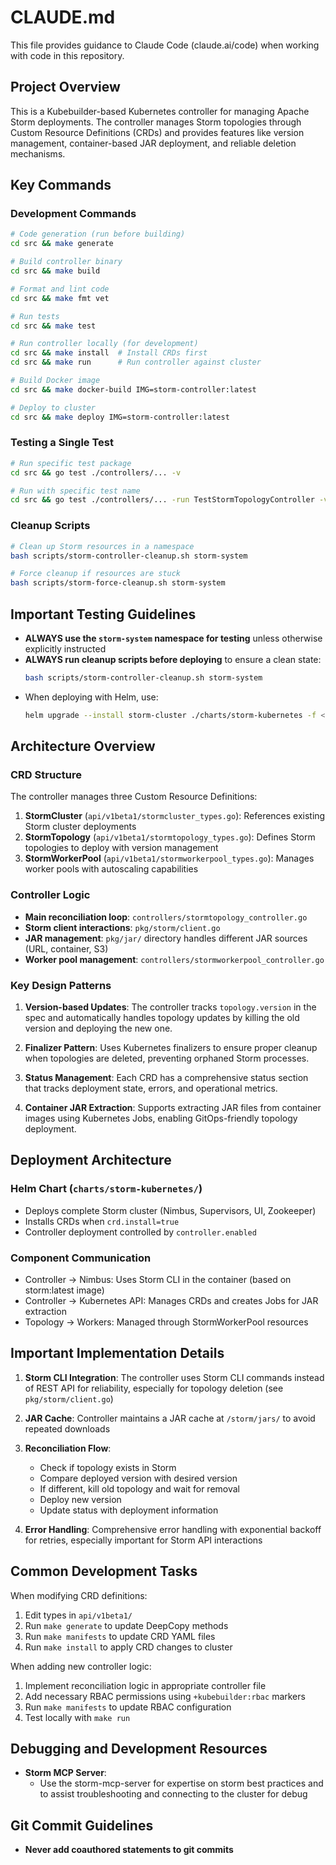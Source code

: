 # CLAUDE.md

This file provides guidance to Claude Code (claude.ai/code) when working with code in this repository.

## Project Overview

This is a Kubebuilder-based Kubernetes controller for managing Apache Storm deployments. The controller manages Storm topologies through Custom Resource Definitions (CRDs) and provides features like version management, container-based JAR deployment, and reliable deletion mechanisms.

## Key Commands

### Development Commands

```bash
# Code generation (run before building)
cd src && make generate

# Build controller binary
cd src && make build

# Format and lint code
cd src && make fmt vet

# Run tests
cd src && make test

# Run controller locally (for development)
cd src && make install  # Install CRDs first
cd src && make run      # Run controller against cluster

# Build Docker image
cd src && make docker-build IMG=storm-controller:latest

# Deploy to cluster
cd src && make deploy IMG=storm-controller:latest
```

### Testing a Single Test
```bash
# Run specific test package
cd src && go test ./controllers/... -v

# Run with specific test name
cd src && go test ./controllers/... -run TestStormTopologyController -v
```

### Cleanup Scripts
```bash
# Clean up Storm resources in a namespace
bash scripts/storm-controller-cleanup.sh storm-system

# Force cleanup if resources are stuck
bash scripts/storm-force-cleanup.sh storm-system
```

## Important Testing Guidelines

- **ALWAYS use the `storm-system` namespace for testing** unless otherwise explicitly instructed
- **ALWAYS run cleanup scripts before deploying** to ensure a clean state:
  ```bash
  bash scripts/storm-controller-cleanup.sh storm-system
  ```
- When deploying with Helm, use:
  ```bash
  helm upgrade --install storm-cluster ./charts/storm-kubernetes -f <values-file> --namespace storm-system --create-namespace
  ```

## Architecture Overview

### CRD Structure
The controller manages three Custom Resource Definitions:

1. **StormCluster** (`api/v1beta1/stormcluster_types.go`): References existing Storm cluster deployments
2. **StormTopology** (`api/v1beta1/stormtopology_types.go`): Defines Storm topologies to deploy with version management
3. **StormWorkerPool** (`api/v1beta1/stormworkerpool_types.go`): Manages worker pools with autoscaling capabilities

### Controller Logic
- **Main reconciliation loop**: `controllers/stormtopology_controller.go`
- **Storm client interactions**: `pkg/storm/client.go`
- **JAR management**: `pkg/jar/` directory handles different JAR sources (URL, container, S3)
- **Worker pool management**: `controllers/stormworkerpool_controller.go`

### Key Design Patterns

1. **Version-based Updates**: The controller tracks `topology.version` in the spec and automatically handles topology updates by killing the old version and deploying the new one.

2. **Finalizer Pattern**: Uses Kubernetes finalizers to ensure proper cleanup when topologies are deleted, preventing orphaned Storm processes.

3. **Status Management**: Each CRD has a comprehensive status section that tracks deployment state, errors, and operational metrics.

4. **Container JAR Extraction**: Supports extracting JAR files from container images using Kubernetes Jobs, enabling GitOps-friendly topology deployment.

## Deployment Architecture

### Helm Chart (`charts/storm-kubernetes/`)
- Deploys complete Storm cluster (Nimbus, Supervisors, UI, Zookeeper)
- Installs CRDs when `crd.install=true`
- Controller deployment controlled by `controller.enabled`

### Component Communication
- Controller → Nimbus: Uses Storm CLI in the container (based on storm:latest image)
- Controller → Kubernetes API: Manages CRDs and creates Jobs for JAR extraction
- Topology → Workers: Managed through StormWorkerPool resources

## Important Implementation Details

1. **Storm CLI Integration**: The controller uses Storm CLI commands instead of REST API for reliability, especially for topology deletion (see `pkg/storm/client.go`)

2. **JAR Cache**: Controller maintains a JAR cache at `/storm/jars/` to avoid repeated downloads

3. **Reconciliation Flow**:
   - Check if topology exists in Storm
   - Compare deployed version with desired version
   - If different, kill old topology and wait for removal
   - Deploy new version
   - Update status with deployment information

4. **Error Handling**: Comprehensive error handling with exponential backoff for retries, especially important for Storm API interactions

## Common Development Tasks

When modifying CRD definitions:
1. Edit types in `api/v1beta1/`
2. Run `make generate` to update DeepCopy methods
3. Run `make manifests` to update CRD YAML files
4. Run `make install` to apply CRD changes to cluster

When adding new controller logic:
1. Implement reconciliation logic in appropriate controller file
2. Add necessary RBAC permissions using `+kubebuilder:rbac` markers
3. Run `make manifests` to update RBAC configuration
4. Test locally with `make run`

## Debugging and Development Resources

- **Storm MCP Server**:
  - Use the storm-mcp-server for expertise on storm best practices and to assist troubleshooting and connecting to the cluster for debug

## Git Commit Guidelines

- **Never add coauthored statements to git commits**